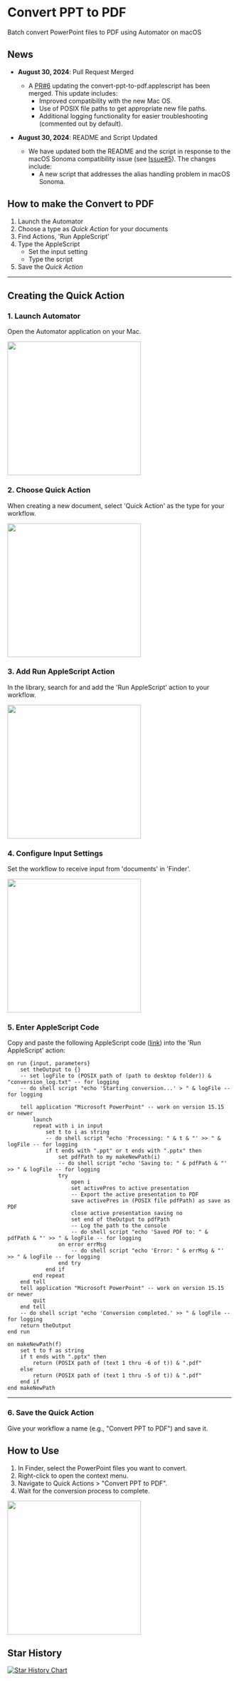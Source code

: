 # Convert PPT to PDF

Batch convert PowerPoint files to PDF using Automator on macOS

## News
- **August 30, 2024**: Pull Request Merged
	- A [PR#6](https://github.com/jeongwhanchoi/convert-ppt-to-pdf/pull/6) updating the convert-ppt-to-pdf.applescript has been merged. This update includes:
		- Improved compatibility with the new Mac OS.
		- Use of POSIX file paths to get appropriate new file paths.
		- Additional logging functionality for easier troubleshooting (commented out by default).

- **August 30, 2024**: README and Script Updated
	- We have updated both the README and the script in response to the macOS Sonoma compatibility issue (see [Issue#5](https://github.com/jeongwhanchoi/convert-ppt-to-pdf/issues/5)). The changes include:
		- A new script that addresses the alias handling problem in macOS Sonoma.

## How to make the Convert to PDF

1. Launch the Automator
2. Choose a type as *Quick Action* for your documents
3. Find Actions, 'Run AppleScript'
4. Type the AppleScript
   - Set the input setting
   - Type the script
5. Save the *Quick Action*

---

## Creating the Quick Action

### 1. Launch Automator
Open the Automator application on your Mac.

<img src="img/img-00.png" width="300">

### 2. Choose Quick Action
When creating a new document, select 'Quick Action' as the type for your workflow.

<img src="img/img-01.png" width="300">

### 3. Add Run AppleScript Action
In the library, search for and add the 'Run AppleScript' action to your workflow.

<img src="img/img-02.png" width="300">

### 4. Configure Input Settings
Set the workflow to receive input from 'documents' in 'Finder'.

<img src="img/img-03.png" width="300">

### 5. Enter AppleScript Code
Copy and paste the following AppleScript code ([link](https://github.com/jeongwhanchoi/convert-ppt-to-pdf/blob/master/convert-ppt-to-pdf.applescript)) into the 'Run AppleScript' action:


```app
on run {input, parameters}
    set theOutput to {}
    -- set logFile to (POSIX path of (path to desktop folder)) & "conversion_log.txt" -- for logging
    -- do shell script "echo 'Starting conversion...' > " & logFile -- for logging

    tell application "Microsoft PowerPoint" -- work on version 15.15 or newer
        launch
        repeat with i in input
            set t to i as string
            -- do shell script "echo 'Processing: " & t & "' >> " & logFile -- for logging
            if t ends with ".ppt" or t ends with ".pptx" then
                set pdfPath to my makeNewPath(i)
                -- do shell script "echo 'Saving to: " & pdfPath & "' >> " & logFile -- for logging
                try
                    open i
                    set activePres to active presentation
                    -- Export the active presentation to PDF
                    save activePres in (POSIX file pdfPath) as save as PDF
                    close active presentation saving no
                    set end of theOutput to pdfPath
                    -- Log the path to the console
                    -- do shell script "echo 'Saved PDF to: " & pdfPath & "' >> " & logFile -- for logging
                on error errMsg
                    -- do shell script "echo 'Error: " & errMsg & "' >> " & logFile -- for logging
                end try
            end if
        end repeat
    end tell
    tell application "Microsoft PowerPoint" -- work on version 15.15 or newer
        quit
    end tell
    -- do shell script "echo 'Conversion completed.' >> " & logFile -- for logging
    return theOutput
end run

on makeNewPath(f)
    set t to f as string
    if t ends with ".pptx" then
        return (POSIX path of (text 1 thru -6 of t)) & ".pdf"
    else
        return (POSIX path of (text 1 thru -5 of t)) & ".pdf"
    end if
end makeNewPath
```

---

### 6. Save the Quick Action
Give your workflow a name (e.g., "Convert PPT to PDF") and save it.

## How to Use
1. In Finder, select the PowerPoint files you want to convert.
2. Right-click to open the context menu.
3. Navigate to Quick Actions > "Convert PPT to PDF".
4. Wait for the conversion process to complete.

<img src="img/img-05.png" width="300">

## Star History

[![Star History Chart](https://api.star-history.com/svg?repos=jeongwhanchoi/convert-ppt-to-pdf&type=Date)](https://star-history.com/#jeongwhanchoi/convert-ppt-to-pdf&Date)